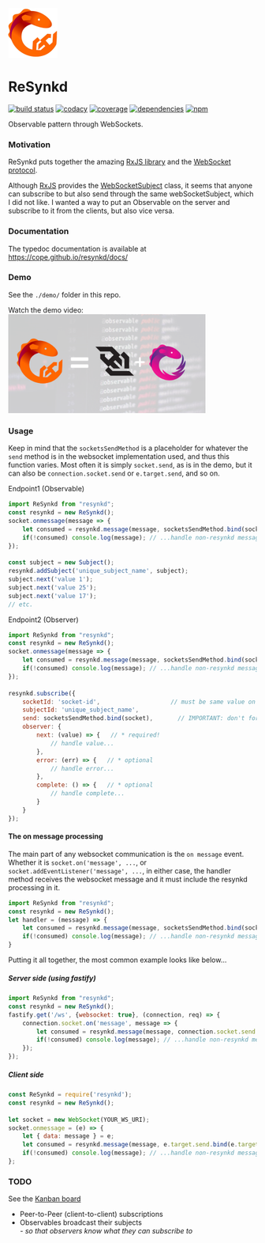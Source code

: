 <a href="https://cope.github.io/resynkd/">
  <img alt="resynkd" src="https://raw.githubusercontent.com/cope/resynkd/master/logo.jpg" width="100">
</a>

# ReSynkd
[![build status](https://img.shields.io/travis/cope/resynkd.svg?branch=master)](https://travis-ci.org/cope/resynkd)
[![codacy](https://img.shields.io/codacy/grade/688be689cad640b89d180b8fee850df7.svg)](https://www.codacy.com/project/cope/resynkd/dashboard)
[![coverage](https://img.shields.io/coveralls/github/cope/resynkd/master.svg)](https://coveralls.io/github/cope/resynkd?branch=master)
[![dependencies](https://david-dm.org/cope/resynkd.svg)](https://www.npmjs.com/package/resynkd)
[![npm](https://img.shields.io/npm/dt/resynkd.svg)](https://www.npmjs.com/package/resynkd)

Observable pattern through WebSockets.

### Motivation

ReSynkd puts together the amazing [RxJS library](https://rxjs.dev) and the [WebSocket protocol](https://en.wikipedia.org/wiki/WebSocket).

Although [RxJS](https://rxjs.dev) provides the [WebSocketSubject](https://rxjs.dev/api/webSocket/WebSocketSubject) class,
it seems that anyone can subscribe to but also send through the same webSocketSubject, which I did not like.
I wanted a way to put an Observable on the server and subscribe to it from the clients, but also vice versa.

### Documentation

The typedoc documentation is available at https://cope.github.io/resynkd/docs/

### Demo

See the `./demo/` folder in this repo.

Watch the demo video:<br />
<a href="http://stojadinovic.net/2020/07/18/resynkd-demo-1/" targe="blank"><img src="https://raw.githubusercontent.com/cope/resynkd/master/resynkd.png" width="400" /></a>

### Usage

Keep in mind that the `socketsSendMethod` is a placeholder for whatever the `send` method is in the websocket implementation used,
and thus this function varies.
Most often it is simply `socket.send`, as is in the demo, but it can also be `connection.socket.send` or `e.target.send`, and so on.

Endpoint1 (Observable)
```javascript
import ReSynkd from "resynkd";
const resynkd = new ReSynkd();
socket.onmessage(message => {
	let consumed = resynkd.message(message, socketsSendMethod.bind(socket));	// IMPORTANT: don't forget to bind!
	if(!consumed) console.log(message); // ...handle non-resynkd messages...
});

const subject = new Subject();
resynkd.addSubject('unique_subject_name', subject);
subject.next('value 1');
subject.next('value 25');
subject.next('value 17');
// etc.
```

Endpoint2 (Observer)
```javascript
import ReSynkd from "resynkd";
const resynkd = new ReSynkd();
socket.onmessage(message => {
	let consumed = resynkd.message(message, socketsSendMethod.bind(socket));	// IMPORTANT: don't forget to bind!
	if(!consumed) console.log(message); // ...handle non-resynkd messages...
});

resynkd.subscribe({
	socketId: 'socket-id',					  // must be same value on both socket endpoints
	subjectId: 'unique_subject_name',		  
	send: socketsSendMethod.bind(socket),		// IMPORTANT: don't forget to bind!
	observer: {
		next: (value) => {   // * required!
			// handle value...
		},
		error: (err) => {   // * optional
			// handle error...
		},
		complete: () => {   // * optional
			// handle complete...
		}
   	}
});
```

#### The on message processing 

The main part of any websocket communication is the `on message` event.
Whether it is `socket.on('message', ...`, or `socket.addEventListener('message', ...`,
in either case, the handler method receives the websocket message and it must include the resynkd processing in it.
```javascript
import ReSynkd from "resynkd";
const resynkd = new ReSynkd();
let handler = (message) => {
	let consumed = resynkd.message(message, socketsSendMethod.bind(socket));	// IMPORTANT: don't forget to bind!
	if(!consumed) console.log(message); // ...handle non-resynkd messages...
}
```

Putting it all together, the most common example looks like below...

##### Server side (using fastify)
```javascript
import ReSynkd from "resynkd";
const resynkd = new ReSynkd();
fastify.get('/ws', {websocket: true}, (connection, req) => {
	connection.socket.on('message', message => {
		let consumed = resynkd.message(message, connection.socket.send.bind(connection.socket));   // IMPORTANT: don't forget to bind!
		if(!consumed) console.log(message); // ...handle non-resynkd messages...
	});
});
```

##### Client side
```javascript
const ReSynkd = require('resynkd');
const resynkd = new ReSynkd();

let socket = new WebSocket(YOUR_WS_URI);
socket.onmessage = (e) => {
	let { data: message } = e;
	let consumed = resynkd.message(message, e.target.send.bind(e.target));	 // IMPORTANT: don't forget to bind!
	if(!consumed) console.log(message); // ...handle non-resynkd messages...
};
```

### TODO

See the [Kanban board](https://github.com/cope/resynkd/projects/1)

* Peer-to-Peer (client-to-client) subscriptions
* Observables broadcast their subjects<br/>_- so that  observers know what they can subscribe to_

